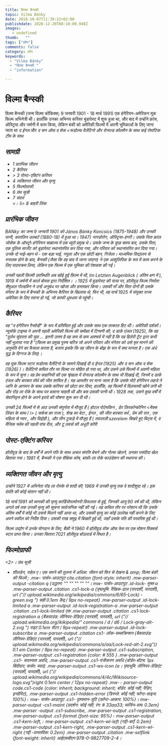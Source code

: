 ```yaml
---
title: विल्मा बैन्स्की 
topic: Vilma Bánky
date: 2018-10-07T11:39:22+02:00
publishdate: 2020-12-20T08:10:00.940Z
images: 
   - undefined
thumb:   ""
tags: ["लोग"]
comments: false
category: लोग
keywords: 
  - "Vilma Bánky"
  - "विल्मा बैन्स्की "
  - "information"

---
```

<h1> विल्मा बैन्स्की </h1> <p> विल्मा बैन्स्की (जन्म विल्मा कोंकिक्स; 9 जनवरी 1901 - 18 मार्च 1991) एक हंगेरियन-अमेरिकन मूक फिल्म अभिनेत्री थी। हालाँकि उनका अभिनय करियर बुडापेस्ट में शुरू हुआ था, और बाद में उन्होंने फ्रांस, ऑस्ट्रिया और जर्मनी में काम किया, लेकिन बंकी को अमेरिकी फिल्मों में अपनी भूमिकाओं के लिए जाना जाता था <i> द ईगल </i> और <i> द सन ऑफ द शेक <रूडोल्फ वैलेंटिनो और रोनाल्ड कोलमैन के साथ कई रोमांटिक टीम के साथ </p> <h2> सामग्री </h2> <ul> <li> 1 प्रारंभिक जीवन </li> <li> 2 कैरियर </li> <li> > 3 पोस्ट-एक्टिंग करियर </li> <li> 4 व्यक्तिगत जीवन और मृत्यु </li> <li> 5 फिल्मोग्राफी </li> <li> 6 ग्रंथ सूची </li> <li> 7 संदर्भ </li> <। li> 8 बाहरी लिंक </li> </ul> <h2> प्रारंभिक जीवन </h2> <p> BANky का जन्म 9 जनवरी 1901 को János Bánky Koncsics (1875-1948) और उनकी पत्नी, कातलिन उलबर्ट (1880-18) में हुआ था। 1947) नागडोरोग, ऑस्ट्रिया-हंगरी। उसके पिता फ्रांज़ जोसेफ के ऑस्ट्रो-हंगेरियन साम्राज्य में एक ब्यूरो प्रमुख थे। उसके जन्म के कुछ समय बाद, उसके पिता, एक पुलिस सार्जेंट को बुडापेस्ट स्थानांतरित कर दिया गया, और परिवार को स्थानांतरित कर दिया गया। उनके दो भाई-बहन थे - एक बड़ा भाई, गयुला और एक छोटी बहन, गिजेला। माध्यमिक विद्यालय से स्नातक होने के बाद, बैन्स्की (जैसा कि वह बाद में जाना जाएगा) ने एक आशुलिपिक के रूप में काम करने के लिए पाठ्यक्रम लिया, लेकिन एक फिल्म में एक भूमिका की पेशकश की गई। </p> <p> उनकी पहली फ़िल्मी उपस्थिति अब खोई हुई फ़िल्म में थी, <i> Im Letzten Augenblick </i> (<i> अंतिम क्षण में </i>), 1919 में जर्मनी में कार्ल बोयस द्वारा निर्देशित। । 1925 में बुडापेस्ट की यात्रा पर, हॉलीवुड फिल्म निर्माता सैमुअल गोल्डविन ने उन्हें अनुबंध पर खोजा और हस्ताक्षर किया। उसकी माँ और पिता दोनों ही उसके मंगेतर के रूप में बैन्स्की के अभिनय कैरियर के खिलाफ थे; फिर भी, वह मार्च 1925 में संयुक्त राज्य अमेरिका के लिए रवाना हो गई, जो काफी धूमधाम से पहुंची। </p> <h2> कैरियर </h2> <p> वह "द हंगेरियन रैप्सोडी" के रूप में प्रतिष्ठित हुई और उसके साथ एक तत्काल हिट थी। अमेरिकी दर्शकों। <i> न्यूयॉर्क टाइम्स </i> ने अपनी पहली अमेरिकी फिल्म की समीक्षा में टिप्पणी की, <i> द डार्क एंजल </i> (1925), कि वह "दुर्लभ सुंदरता की युवा ... इतनी उत्तम है वह कम से कम आश्चर्य में नहीं है कि वह हिलेरी ट्रेंट द्वारा कभी नहीं भुलाया गया है "(फिल्म का प्रमुख पुरुष चरित्र जो अपने परिवार और मंगेतर को उसे मृत मानने की अनुमति देने का फैसला करता है, बजाय इसके कि वह जीवन के बोझ के रूप में क्या मानता है। एक अंधे युद्ध के दिग्गज के लिए)। </p> <p> वह मूक फिल्म स्टार रूडोल्फ वैलेंटिनो के सामने दिखाई दी <i> द ईगल </i> (1925) और <i> द सन ऑफ द शेक </i> (1926) )। वैलेंटिनो कथित तौर पर विल्मा पर मोहित हो गया था, और उसने उसे फिल्मों में अग्रणी महिला के रूप में चुना। वह प्रेम कहानियों की एक श्रृंखला में रोनाल्ड कोलमैन के साथ भी दिखाई दी, जिनमें <i> द डार्क एंजल </i> और <i> बारबरा वॉर्थ की जीत </i> शामिल है। यह आमतौर पर माना जाता है कि उसके मोटे हंगेरियन लहजे ने ध्वनि के आगमन के साथ उसके करियर को छोटा कर दिया; हालाँकि, वह फिल्मों में दिलचस्पी खोने लगी थी और रॉड ला रोके के साथ घर बसाना चाहती थी और बस उसकी पत्नी थी। 1928 तक, उसने कुछ वर्षों में सेवानिवृत्त होने के अपने इरादे की घोषणा शुरू कर दी थी। </p> <p> उनकी 24 फिल्मों में से आठ उनकी संपूर्णता में मौजूद हैं (<i> होटल पोटेमकिन </i>, <i> डेर ज़िरकॉन्कोनिग <मैक्स लिंडर के साथ / i> (<i> सर्कस का राजा </i>), <i> शेख का बेटा </i>, <i> ईगल </i>, <i> की जीत बारबरा वर्थ </i>, <i> प्रेम की रात </i>, <i> एक महिला से प्यार </i>, और <i> विद्रोही </i>), और तीन टुकड़े में मौजूद हैं (<i> तवाज़ज़ी szerelem </i> बिखरे हुए बिट्स में, <i> द मैजिक फ्लेम </i> की पहली पांच रील, और <i> टू लवर्स </i> की अधूरी कॉपी </p> <h2 है। > पोस्ट-एक्टिंग करियर </h2> <p> हॉलीवुड के बाद के वर्षों में अपने पति के साथ अचल संपत्ति बेचने और गोल्फ खेलने, उनका पसंदीदा खेल बिताया गया। 1981 में, बैन्स्की ने एक शैक्षिक कोष, बांकी-ला रोके फाउंडेशन की स्थापना की। </p> <h2> व्यक्तिगत जीवन और मृत्यु </h2> <p> उन्होंने 1927 में अभिनेता रॉड ला रोस्के से शादी की; 1969 में उनकी मृत्यु तक वे शादीशुदा रहे। इस दंपति की कोई संतान नहीं थी। </p> <p> 18 मार्च 1991 को ब्यनकी की मृत्यु कार्डियोपल्मोनरी विफलता से हुई, जिनकी आयु 90 वर्ष की थी, लेकिन अगले वर्ष तक उनकी मृत्यु की सूचना सार्वजनिक नहीं की गई। वह कथित तौर पर परेशान थी कि उसके अंतिम वर्षों में कोई भी उससे मिलने नहीं आया था, और उसकी मृत्यु का कोई उल्लेख नहीं करने के लिए अपने वकील को निर्देश दिया। उसकी राख समुद्र में बिखरी हुई थी, जहाँ उसके पति की परवरिश हुई थी। </p> <p> फिल्म उद्योग में उनके योगदान के लिए, बैंकी ने 1960 में हॉलीवुड वॉक ऑफ फेम पर एक मोशन पिक्चर्स स्टार प्राप्त किया। उनका सितारा 7021 हॉलीवुड बॉउलार्ड में स्थित है। </p> <h2> फिल्मोग्राफी </h2> <2>। ग्रंथ सूची </h2> <ul> <li> शीलडेन, राहेल ए। <I> एक सपने की तुलना में अधिक: जीवन को फिर से देखना & amp; विल्मा बंकी की फिल्में </i>; .mw- पार्सर-आउटपुट cite.citation {font-style: inherit} .mw-parser-output -citation q {उद्धरण: "" "" "" "" ""। mw- पार्सर-आउटपुट .id-lock- मुफ्त a .mw-parser-output .citation .cs1-lock-a {पृष्ठभूमि: रैखिक-ढाल (पारदर्शी, पारदर्शी), url ("// upload.wikimedia.org/wikipedia/commons/6/65-Lock) -green.svg ") सही 0.1em केंद्र / 9px no-repeat} .mw-parser-output .id-lock-limited a .mw-parser-output .id-lock-registration-a .mw-parser-output .citation .cs1-lock-limited एक .mw-parser-output .citation .cs1-lock-registration a {बैकग्राउंड: लीनियर-ग्रेडिएंट (पारदर्शी, पारदर्शी), url ("// upload.wikimedia.org/ikikipedia/" commons / d / d6 / Lock-gray-alt-2.svg ") राइट 0.1em सेंटर / 9px-repeat} .mw-parser-output .id-lock-subscribe a .mw-parser-output .citation cs1- लॉक-सब्सक्रिप्शन {बैकग्राउंड: लीनियर-ग्रेडिएंट (पारदर्शी, पारदर्शी), url ("// upload.wikimedia.org/wikipedia/commons/a/aa/Lock-red-alt-2.svg")) 0.1 em Center / 9px no-repeat} .mw-parser-output .cs1-subscription, .mw-parser-output .cs1-registration {color: # 555 } .mw-parser-output .cs1- सदस्यता अवधि, .mw-parser-output .cs1-पंजीकरण अवधि {बॉर्डर-बॉटम: 1px बिंदीदार; कर्सर: मदद} .mw-parser-output .cs1-ws-icon {a। पृष्ठभूमि: लीनियर-ग्रेडिएंट (पारदर्शी, पारदर्शी), url ("// upload.wikimedia.org/wikipedia/commons/4/4c/Wikisource-logo.svg")right 0.1em center / 12px no-repeat} .mw-। parser-output code.cs1-code {color: inherit; background: inherit; बॉर्डर: कोई नहीं; पैडिंग, इनहेरिट}, .mw-parser-output .cs1-hidden-error {डिस्प्ले: कोई नहीं; फॉन्ट-साइज: 100%}। mw- पार्सर-आउटपुट .cs1- दृश्यमान-त्रुटि {फ़ॉन्ट-आकार: 100%}। mw-parser-output -cs1-maint {प्रदर्शन: कोई नहीं; रंग: # 33aa33; मार्जिन-वाम: 0.3em} .mw-parser -output .cs1-subscribe, .mw-parser-output .cs1-registration, .mw-parser-output .cs1-format {font-size: 95%}। mw-parser-output .cs1-kern-left,। mw-parser-output .cs1-kern-wl-left {गद्दी-बाएँ: 0.2em} .mw-parser-output .cs1-kern-right, .mw-parser-output .cs1-kern-wl-right {गद्दी -वास्तविक: 0.2em} .mw-parser-output .citation .mw-selflink {font-weight: inherit} आईएसबीएन 978-0-9827709-2-4। </li> </ul> 
